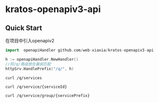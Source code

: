 # kratos-openapiv3-api

## Quick Start

在项目中引入openapiv2

```go
import	openapiHandler github.com/web-xiaxia/kratos-openapiv3-api

h := openapiHandler.NewHandler()
//将/q/路由放在最前匹配
httpSrv.HandlePrefix("/q/", h)
```

```shell
curl /q/services

curl /q/service/{serviceId}

curl /q/service/group/{servicePrefix}

```